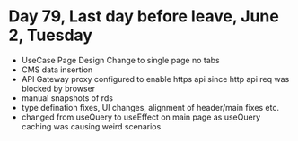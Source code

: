 # Day 79, Last day before leave, June 2, Tuesday
- UseCase Page Design Change to single page no tabs
- CMS data insertion
- API Gateway proxy configured to enable https api since http api req was blocked by browser
- manual snapshots of rds
- type defination fixes, UI changes, alignment of header/main fixes etc.
- changed from useQuery to useEffect on main page as useQuery caching was causing weird scenarios